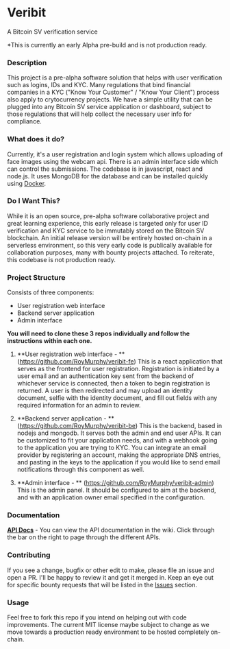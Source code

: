 # Veribit
A Bitcoin SV verification service

*This is currently an early Alpha pre-build and is not production ready.

### Description
This project is a pre-alpha software solution that helps with user verification such as logins, IDs and KYC. Many regulations that bind financial companies in a KYC ("Know Your Customer" / "Know Your Client") process also apply to crytocurrency projects. We have a simple utility that can be plugged into any Bitcoin SV service application or dashboard, subject to those regulations that will help collect the necessary user info for compliance.

### What does it do?
Currently, it's a user registration and login system which allows uploading of face images using the webcam api. There is an admin interface side which can control the submissions. The codebase is in javascript, react and node.js. It uses MongoDB for the database and can be installed quickly using [Docker](https://docker.com/).


### Do I Want This?

While it is an open source, pre-alpha software collaborative project and great learning experience, this early release is targeted only for user ID verification and KYC service to be immutably stored on the Bitcoin SV blockchain. An initial release version will be entirely hosted on-chain in a serverless environment, so this very early code is publically available for collaboration purposes, many with bounty projects attached. To reiterate, this codebase is not production ready. 

### Project Structure

Consists of three components:
* User registration web interface
* Backend server application
* Admin interface


**You will need to clone these 3 repos individually and follow the instructions within each one.**

1. **User registration web interface - **
(https://github.com/RoyMurphy/veribit-fe)   This is a react application that serves as the frontend for user registration. Registration is initiated by a user email and an authentication key sent from the backend of whichever service is connected, then a token to begin registration is returned. A user is then redirected and may upload an identity document, selfie with the identity document, and fill out fields with any required information for an admin to review.

2. **Backend server application - **
(https://github.com/RoyMurphy/veribit-be)   This is the backend, based in nodejs and mongodb. It serves both the admin and end user APIs. It can be customized to fit your application needs, and with a webhook going to the application you are trying to KYC. You can integrate an email provider by registering an account, making the appropriate DNS entries, and pasting in the keys to the application if you would like to send email notifications through this component as well.

3. **Admin interface - **
(https://github.com/RoyMurphy/veribit-admin)  This is the admin panel. It should be configured to aim at the backend, and with an application owner email specified in the configuration.

### Documentation

[**API Docs**](https://github.com/RoyMurphy/Veribit/wiki) - You can view the API documentation in the wiki. Click through the bar on the right to page through the different APIs.

### Contributing

If you see a change, bugfix or other edit to make, please file an issue and open a PR. I'll be happy to review it and get it merged in. Keep an eye out for specific bounty requests that will be listed in the [Issues](https://github.com/RoyMurphy/Veribit/issues) section.

### Usage

Feel free to fork this repo if you intend on helping out with code improvements. The current MIT license maybe subject to change as we move towards a production ready environment to be hosted completely on-chain.